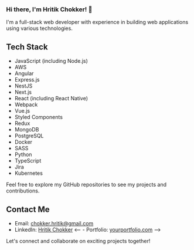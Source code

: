 ### Hi there, I'm Hritik Chokker! 👋

I'm a full-stack web developer with experience in building web applications using various technologies.

## Tech Stack

- JavaScript (including Node.js)
- AWS
- Angular
- Express.js
- NestJS
- Next.js
- React (including React Native)
- Webpack
- Vue.js
- Styled Components
- Redux
- MongoDB
- PostgreSQL
- Docker
- SASS
- Python
- TypeScript
- Jira
- Kubernetes

Feel free to explore my GitHub repositories to see my projects and contributions.

## Contact Me

- Email: [chokker.hritik@gmail.com](mailto:chokker.hritik@gmail.com)
- LinkedIn: [Hritik Chokker](https://www.linkedin.com/in/hritik-chokker-0370ab146/)
<-- - Portfolio: [yourportfolio.com](https://www.yourportfolio.com)  -->

Let's connect and collaborate on exciting projects together!

